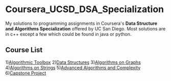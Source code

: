 # Coursera_UCSD_DSA_Specialization
My solutions to programming assignments in Coursera's **Data Structure and Algorithms Specialization** offered by UC San Diego. Most solutions are in c++ except a few which could be found in java or python.

## Course List
1)[Algorithmic Toolbox](https://github.com/PandaBoi/Coursera_UCSD_DSA_Specialization/tree/master/course1_2002192002)
2)[Data Structures](https://github.com/PandaBoi/Coursera_UCSD_DSA_Specialization/tree/master/Course2_2003291203)
3)[Algorithms on Graphs](https://github.com/PandaBoi/Coursera_UCSD_DSA_Specialization/tree/master/Course3_1903311803)
4)[Algorithms on Strings](https://github.com/PandaBoi/Coursera_UCSD_DSA_Specialization/tree/master/Course4)
5)[Advanced Algorithms and Complexity](https://github.com/PandaBoi/Coursera_UCSD_DSA_Specialization/tree/master/Course5)
6)[Capstone Project](https://github.com/PandaBoi/Coursera_UCSD_DSA_Specialization/tree/master/capstone)

